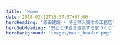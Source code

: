 ```yaml
---
title: 'Home'
date: 2018-02-12T15:37:57+07:00
heroHeading: '原田建設 - 埼玉県入間市の工務店'
heroSubHeading: '安心と快適を提供する家づくり'
heroBackground: 'images/main_header.png'
---
```


